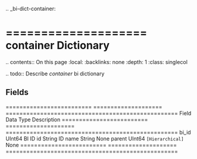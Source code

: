 .. _bi-dict-container:

====================
container Dictionary
====================

.. contents:: On this page
    :local:
    :backlinks: none
    :depth: 1
    :class: singlecol

.. todo::
    Describe *container* bi dictionary

Fields
------

========================= ==================== ==================================================
Field                     Data Type            Description
========================= ==================== ==================================================
bi_id                     UInt64               BI ID
id                        String               ID
name                      String               None
parent                    UInt64               ``[Hierarchical]`` None
========================= ==================== ==================================================
